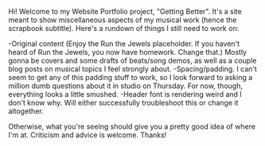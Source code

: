 Hi! Welcome to my Website Portfolio project, "Getting Better". It's a site meant to show miscellaneous aspects of my musical work (hence the scrapbook subtitle). Here's a rundown of things I still need to work on:

-Original content (Enjoy the Run the Jewels placeholder. If you haven't heard of Run the Jewels, you now have homework. Change that.) Mostly gonna be covers and some drafts of beats/song demos, as well as a couple blog posts on musical topics I feel strongly about.
-Spacing/padding. I can't seem to get any of this padding stuff to work, so I look forward to asking a million dumb questions about it in studio on Thursday. For now, though, everything looks a little smushed.
-Header font is rendering weird and I don't know why. Will either successfully troubleshoot this or change it altogether.

Otherwise, what you're seeing should give you a pretty good idea of where I'm at. Criticism and advice is welcome. Thanks!
